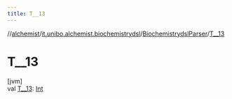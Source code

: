 ```yaml
---
title: T__13
---
```

//[alchemist](../../../index.html)/[it.unibo.alchemist.biochemistrydsl](../index.html)/[BiochemistrydslParser](index.html)/[T__13](-t__13.html)



# T__13



[jvm]\
val [T__13](-t__13.html): [Int](https://kotlinlang.org/api/latest/jvm/stdlib/kotlin/-int/index.html)




